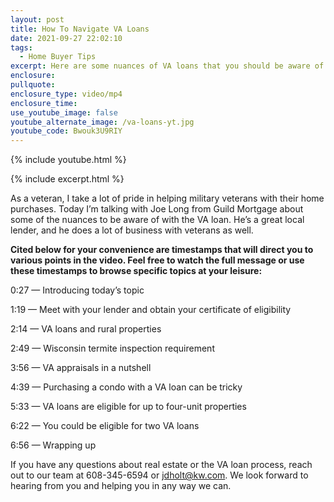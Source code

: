 ```yaml
---
layout: post
title: How To Navigate VA Loans
date: 2021-09-27 22:02:10
tags:
  - Home Buyer Tips
excerpt: Here are some nuances of VA loans that you should be aware of.
enclosure:
pullquote:
enclosure_type: video/mp4
enclosure_time:
use_youtube_image: false
youtube_alternate_image: /va-loans-yt.jpg
youtube_code: Bwouk3U9RIY
---
```

{% include youtube.html %}

{% include excerpt.html %}

As a veteran, I take a lot of pride in helping military veterans with their home purchases. Today I’m talking with Joe Long from Guild Mortgage about some of the nuances to be aware of with the VA loan. He’s a great local lender, and he does a lot of business with veterans as well.

**Cited below for your convenience are timestamps that will direct you to various points in the video. Feel free to watch the full message or use these timestamps to browse specific topics at your leisure:**

0:27 — Introducing today’s topic

1:19 — Meet with your lender and obtain your certificate of eligibility

2:14 — VA loans and rural properties

2:49 — Wisconsin termite inspection requirement

3:56 — VA appraisals in a nutshell

4:39 — Purchasing a condo with a VA loan can be tricky

5:33 — VA loans are eligible for up to four-unit properties

6:22 — You could be eligible for two VA loans

6:56 — Wrapping up

If you have any questions about real estate or the VA loan process, reach out to our team at 608-345-6594 or [jdholt@kw.com](mailto:jdholt@kw.com). We look forward to hearing from you and helping you in any way we can.
